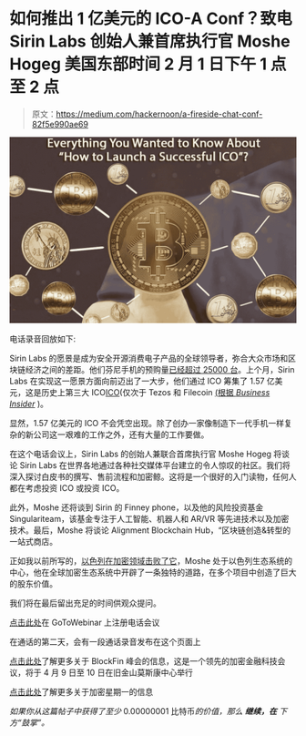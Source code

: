 # 如何推出 1 亿美元的 ICO-A Conf？致电 Sirin Labs 创始人兼首席执行官 Moshe Hogeg 美国东部时间 2 月 1 日下午 1 点至 2 点

> 原文：<https://medium.com/hackernoon/a-fireside-chat-conf-82f5e990ae69>

![](img/2a78f7318b24545c9ea045b9589a4a43.png)

电话录音回放如下:

Sirin Labs 的愿景是成为安全开源消费电子产品的全球领导者，弥合大众市场和区块链经济之间的差距。他们芬尼手机的预购量[已经超过 25000 台](https://goo.gl/sab3Sj)。上个月，Sirin Labs 在实现这一愿景方面向前迈出了一大步，他们通过 ICO 筹集了 1.57 亿美元，这是历史上第三大 ICO[ICO](https://hackernoon.com/tagged/ico)(仅次于 Tezos 和 Filecoin [(根据 *Business Insider*](https://goo.gl/4VUXxY) )。

显然，1.57 亿美元的 ICO 不会凭空出现。除了创办一家像制造下一代手机一样复杂的新公司这一艰难的工作之外，还有大量的工作要做。

在这个电话会议上，Sirin Labs 的创始人兼联合首席执行官 Moshe Hogeg 将谈论 Sirin Labs 在世界各地通过各种社交媒体平台建立的令人惊叹的社区。我们将深入探讨白皮书的撰写、售前流程和加密鲸。这将是一个很好的入门读物，任何人都在考虑投资 ICO 或投资 ICO。

此外，Moshe 还将谈到 Sirin 的 Finney phone，以及他的风险投资基金 Singulariteam，该基金专注于人工智能、机器人和 AR/VR 等先进技术以及加密技术。最后，Moshe 将谈论 Alignment Blockchain Hub，“区块链创造&转型的一站式商店。

正如我以前所写的，[以色列在加密领域击败了它](https://goo.gl/JgMxwD)，Moshe 处于以色列生态系统的中心，他在全球加密生态系统中开辟了一条独特的道路，在多个项目中创造了巨大的股东价值。

我们将在最后留出充足的时间供观众提问。

[点击此处](https://goo.gl/hDZSt4)在 GoToWebinar 上注册电话会议

在通话的第二天，会有一段通话录音发布在这个页面上

[点击此处](http://www.lendit.com/usa/2018/blockfin?utm_source=CryptoOracle&utm_medium=website&utm_campaign=usa-2018)了解更多关于 BlockFin 峰会的信息，这是一个领先的加密金融科技会议，将于 4 月 9 日至 10 日在旧金山莫斯康中心举行

[点击此处](https://goo.gl/ksEFpQ)了解更多关于加密星期一的信息

*如果你从这篇帖子中获得了至少* 0.00000001 比特币*的价值，那么* ***继续，在*** *下方“鼓掌”。*